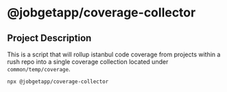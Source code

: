 # @jobgetapp/coverage-collector

## Project Description

This is a script that will rollup istanbul code coverage from projects within a rush repo into a single coverage collection located under `common/temp/coverage`.

```
npx @jobgetapp/coverage-collector
```
